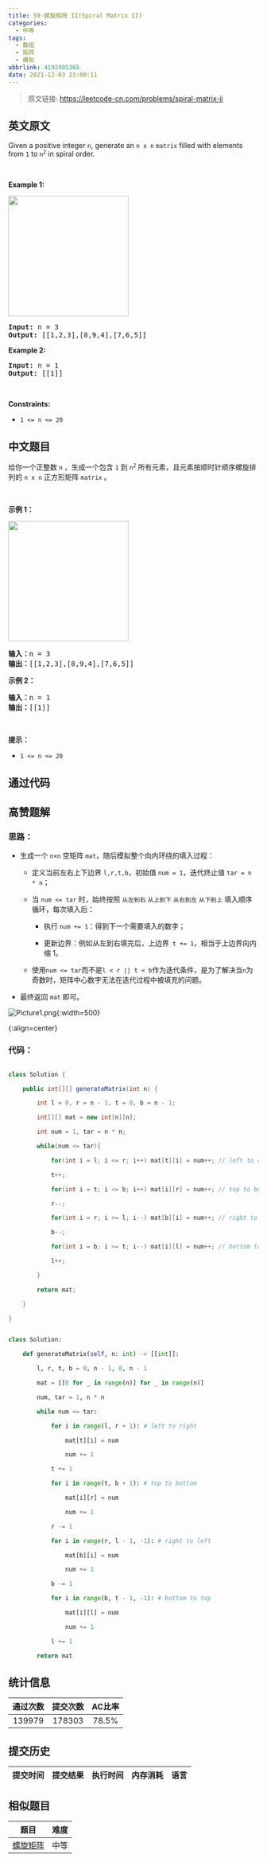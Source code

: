 ```yaml
---
title: 59-螺旋矩阵 II(Spiral Matrix II)
categories:
  - 中等
tags:
  - 数组
  - 矩阵
  - 模拟
abbrlink: 4192405365
date: 2021-12-03 23:00:11
---
```


> 原文链接: https://leetcode-cn.com/problems/spiral-matrix-ii


## 英文原文
<div><p>Given a positive integer <code>n</code>, generate an <code>n x n</code> <code>matrix</code> filled with elements from <code>1</code> to <code>n<sup>2</sup></code> in spiral order.</p>

<p>&nbsp;</p>
<p><strong>Example 1:</strong></p>
<img alt="" src="https://assets.leetcode.com/uploads/2020/11/13/spiraln.jpg" style="width: 242px; height: 242px;" />
<pre>
<strong>Input:</strong> n = 3
<strong>Output:</strong> [[1,2,3],[8,9,4],[7,6,5]]
</pre>

<p><strong>Example 2:</strong></p>

<pre>
<strong>Input:</strong> n = 1
<strong>Output:</strong> [[1]]
</pre>

<p>&nbsp;</p>
<p><strong>Constraints:</strong></p>

<ul>
	<li><code>1 &lt;= n &lt;= 20</code></li>
</ul>
</div>

## 中文题目
<div><p>给你一个正整数 <code>n</code> ，生成一个包含 <code>1</code> 到 <code>n<sup>2</sup></code> 所有元素，且元素按顺时针顺序螺旋排列的 <code>n x n</code> 正方形矩阵 <code>matrix</code> 。</p>

<p> </p>

<p><strong>示例 1：</strong></p>
<img alt="" src="https://assets.leetcode.com/uploads/2020/11/13/spiraln.jpg" style="width: 242px; height: 242px;" />
<pre>
<strong>输入：</strong>n = 3
<strong>输出：</strong>[[1,2,3],[8,9,4],[7,6,5]]
</pre>

<p><strong>示例 2：</strong></p>

<pre>
<strong>输入：</strong>n = 1
<strong>输出：</strong>[[1]]
</pre>

<p> </p>

<p><strong>提示：</strong></p>

<ul>
	<li><code>1 <= n <= 20</code></li>
</ul>
</div>

## 通过代码
<RecoDemo>
</RecoDemo>


## 高赞题解


### 思路：

- 生成一个 `n×n` 空矩阵 `mat`，随后模拟整个向内环绕的填入过程：

    - 定义当前左右上下边界 `l,r,t,b`，初始值 `num = 1`，迭代终止值 `tar = n * n`；

    - 当 `num <= tar` 时，始终按照 `从左到右` `从上到下` `从右到左` `从下到上` 填入顺序循环，每次填入后：

        - 执行 `num += 1`：得到下一个需要填入的数字；

        - 更新边界：例如从左到右填完后，上边界` t += 1`，相当于上边界向内缩 1。

    - 使用`num <= tar`而不是`l < r || t < b`作为迭代条件，是为了解决当`n`为奇数时，矩阵中心数字无法在迭代过程中被填充的问题。

- 最终返回 `mat` 即可。  



![Picture1.png](../images/spiral-matrix-ii-0.png){:width=500}

{:align=center}

### 代码：



```Java []

class Solution {

    public int[][] generateMatrix(int n) {

        int l = 0, r = n - 1, t = 0, b = n - 1;

        int[][] mat = new int[n][n];

        int num = 1, tar = n * n;

        while(num <= tar){

            for(int i = l; i <= r; i++) mat[t][i] = num++; // left to right.

            t++;

            for(int i = t; i <= b; i++) mat[i][r] = num++; // top to bottom.

            r--;

            for(int i = r; i >= l; i--) mat[b][i] = num++; // right to left.

            b--;

            for(int i = b; i >= t; i--) mat[i][l] = num++; // bottom to top.

            l++;

        }

        return mat;

    }

}

```

```Python []

class Solution:

    def generateMatrix(self, n: int) -> [[int]]:

        l, r, t, b = 0, n - 1, 0, n - 1

        mat = [[0 for _ in range(n)] for _ in range(n)]

        num, tar = 1, n * n

        while num <= tar:

            for i in range(l, r + 1): # left to right

                mat[t][i] = num

                num += 1

            t += 1

            for i in range(t, b + 1): # top to bottom

                mat[i][r] = num

                num += 1

            r -= 1

            for i in range(r, l - 1, -1): # right to left

                mat[b][i] = num

                num += 1

            b -= 1

            for i in range(b, t - 1, -1): # bottom to top

                mat[i][l] = num

                num += 1

            l += 1

        return mat

```

## 统计信息
| 通过次数 | 提交次数 | AC比率 |
| :------: | :------: | :------: |
|    139979    |    178303    |   78.5%   |

## 提交历史
| 提交时间 | 提交结果 | 执行时间 |  内存消耗  | 语言 |
| :------: | :------: | :------: | :--------: | :--------: |


## 相似题目
|                             题目                             | 难度 |
| :----------------------------------------------------------: | :---------: |
| [螺旋矩阵](https://leetcode-cn.com/problems/spiral-matrix/) | 中等|
